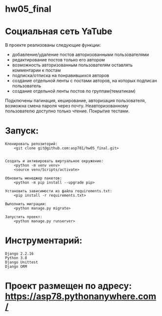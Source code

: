 # hw05_final

# Социальная сеть YaTube

В проекте реализованы следующие функции:

- добавление/удаление постов авторизованными пользователями
- редактирование постов только его автором
- возможность авторизованным пользователям оставлять комментарии к постам
- подписка/отписка на понравившихся авторов
- создание отдельной ленты с постами авторов, на которых подписан пользователь
- создание отдельной ленты постов по группам(тематикам)


Подключены пагинация, кеширование, авторизация пользователя, возможна смена пароля через почту.
Неавторизованному пользователю доступно только чтение.
Покрытие тестами.


# Запуск:
    Клонировать репозиторий:
        <git clone git@github.com:asp781/hw05_final.git>    
    

    Cоздать и активировать виртуальное окружение:
        <python -m venv venv>
        <source venv/Scripts/activate>
    
    Обновить менеджер пакетов:
        <python -m pip install --upgrade pip>

    Установить зависимости из файла requirements.txt:
        <pip install -r requirements.txt>

    Выполнить миграции:
        <python manage.py migrate>

    Запустить проект:
        <python manage.py runserver>
    

# Инструментарий:

    Django 2.2.16
    Python 3.8
    Django Unittest   
    Django ORM

# Проект размещен по адресу: https://asp78.pythonanywhere.com/
